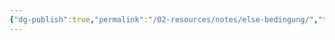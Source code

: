 ```yaml
---
{"dg-publish":true,"permalink":"/02-resources/notes/else-bedingung/","tags":["code"],"updated":"2024-10-25T11:51:38.337+02:00"}
---
```


